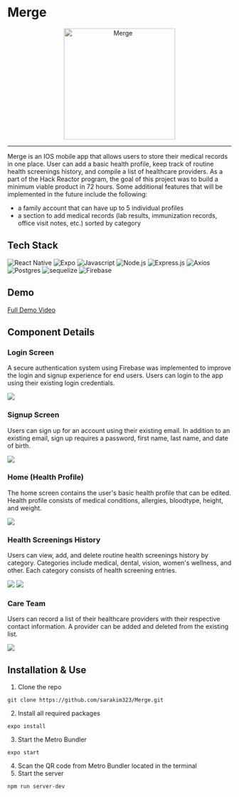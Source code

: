# Merge

<div align="center">
<img alt="Merge" src="https://user-images.githubusercontent.com/110424937/214351001-743cb3d1-89e4-40fd-a5d5-82df2094baf3.png" width="250" height="250" />
</div>

-----

Merge is an IOS mobile app that allows users to store their medical records in one place. User can add a basic health profile, keep track of routine health screenings history, and compile a list of healthcare providers. As a part of the Hack Reactor program, the goal of this project was to build a minimum viable product in 72 hours. Some additional features that will be implemented in the future include the following:
- a family account that can have up to 5 individual profiles
- a section to add medical records (lab results, immunization records, office visit notes, etc.) sorted by category

## Tech Stack
<img alt="React Native" src="https://img.shields.io/badge/React_Native-20232A?style=for-the-badge&logo=react&logoColor=61DAFB" /> ![Expo](https://img.shields.io/badge/expo-1C1E24?style=for-the-badge&logo=expo&logoColor=#D04A37) <img alt="Javascript" src="https://img.shields.io/badge/JavaScript-323330?style=for-the-badge&logo=javascript&logoColor=F7DF1E" /> <img alt="Node.js" src="https://img.shields.io/badge/Node.js-43853D?style=for-the-badge&logo=node.js&logoColor=white" /> <img alt="Express.js" src="https://img.shields.io/badge/Express.js-404D59?style=for-the-badge" /> ![Axios](https://img.shields.io/badge/-Axios-671ddf?logo=axios&logoColor=black&style=for-the-badge) <img alt="Postgres" src="https://img.shields.io/badge/PostgreSQL-316192?style=for-the-badge&logo=postgresql&logoColor=white" /> <img alt="sequelize" src="https://img.shields.io/badge/sequelize-323330?style=for-the-badge&logo=sequelize&logoColor=blue" /> ![Firebase](https://img.shields.io/badge/firebase-%23039BE5.svg?style=for-the-badge&logo=firebase)

## Demo
<a href="https://drive.google.com/file/d/1TtJCUctBu5b4Hv7gb8r-8JkPsVVeaYRL/view?usp=sharing">Full Demo Video</a>

## Component Details
### Login Screen
A secure authentication system using Firebase was implemented to improve the login and signup experience for end users. Users can login to the app using their existing login credentials.

<img src="https://media.giphy.com/media/LACtHXmzDj5wTb8Hkw/giphy.gif" />

### Signup Screen
Users can sign up for an account using their existing email. In addition to an existing email, sign up requires a password, first name, last name, and date of birth. 

<img src="https://media.giphy.com/media/CyVI5iZ25Yf4ox1H21/giphy.gif" />

### Home (Health Profile)
The home screen contains the user's basic health profile that can be edited. Health profile consists of medical conditions, allergies, bloodtype, height, and weight.

<img src="https://media.giphy.com/media/G3mb8KfwVwvGYeY69V/giphy.gif" />

### Health Screenings History
Users can view, add, and delete routine health screenings history by category. Categories include medical, dental, vision, women's wellness, and other. Each category consists of health screening entries.

<img src="https://media.giphy.com/media/5Cqw0Bq0q53yUQRKOP/giphy.gif" />
<img src="https://media.giphy.com/media/xIUqRIet5FEJxuHnwr/giphy.gif" />

### Care Team
Users can record a list of their healthcare providers with their respective contact information. A provider can be added and deleted from the existing list.

<img src="https://media.giphy.com/media/U6NNXVcSCppt3KHKRd/giphy.gif" />

## Installation & Use
1. Clone the repo
```
git clone https://github.com/sarakim323/Merge.git
```
2. Install all required packages
```
expo install
```
3. Start the Metro Bundler
```
expo start
```
4. Scan the QR code from Metro Bundler located in the terminal
5. Start the server
```
npm run server-dev
```
